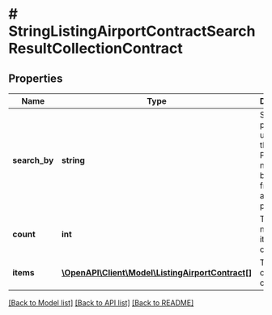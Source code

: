 # # StringListingAirportContractSearchResultCollectionContract

## Properties

Name | Type | Description | Notes
------------ | ------------- | ------------- | -------------
**search_by** | **string** | Search parameter used to find the result.   Please note, it may be different from the actual input provided! |
**count** | **int** | The number of items in the collection | [readonly]
**items** | [**\OpenAPI\Client\Model\ListingAirportContract[]**](ListingAirportContract.md) | The collection of items |

[[Back to Model list]](../../README.md#models) [[Back to API list]](../../README.md#endpoints) [[Back to README]](../../README.md)
